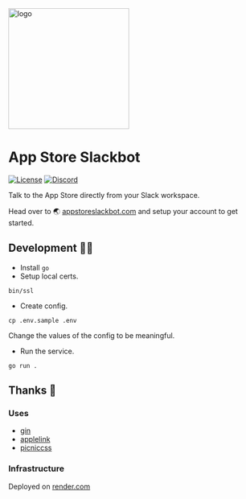 <img height="240" width="240" alt="logo" src="https://github.com/tramlinehq/appstore-slackbot/assets/50663/e7f61d61-20d2-4f49-8582-d60dd2775712" />

# App Store Slackbot

[![License](https://img.shields.io/badge/license-MIT-green.svg?style=flat)](https://github.com/tramlinehq/appstore-slackbot/blob/master/LICENSE)
[![Discord](https://img.shields.io/discord/974284993641725962?label=discord%20chat)](https://discord.gg/u7VwyvBV2Z)

Talk to the App Store directly from your Slack workspace.

Head over to 🌏 [appstoreslackbot.com](https://appstoreslackbot.com) and setup your account to get started.

## Development 👩‍💻

* Install `go`
* Setup local certs.

```
bin/ssl
```

* Create config.
```
cp .env.sample .env
```

Change the values of the config to be meaningful.

* Run the service.
```
go run .
```


## Thanks 🥰

### Uses
- [gin](https://github.com/gin-gonic/gin "gin")
- [applelink](https://github.com/tramlinehq/applelink "applelink") 
- [picniccss](https://picnicss.com/ "picnic-css") 

### Infrastructure 
Deployed on [render.com](https://render.com) 
